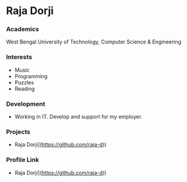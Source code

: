 # Raja Dorji


### Academics

West Bengal University of Technology, Computer Science & Engineering

### Interests

- Music
- Programming
- Puzzles
- Reading

### Development
- Working in IT. Develop and support for my employer.

### Projects
 - Raja Dorji](https://github.com/raja-d))

### Profile Link
 - Raja Dorji](https://github.com/raja-d))
